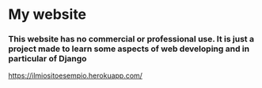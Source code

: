 # My website
### This website has no commercial or professional use. It is just a project made to learn some aspects of web developing and in particular of Django

https://ilmiositoesempio.herokuapp.com/